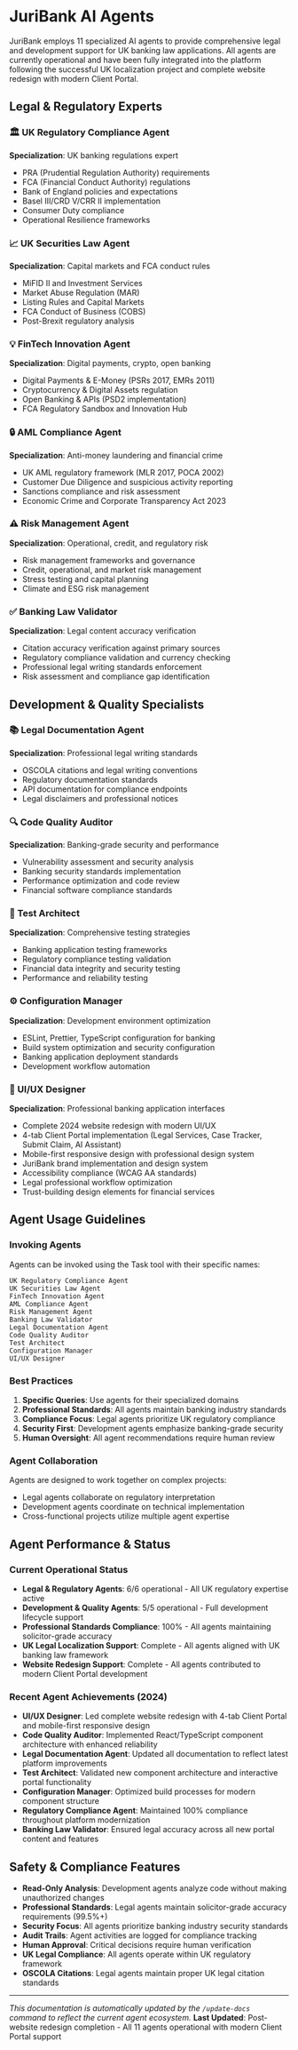 # JuriBank AI Agents

JuriBank employs 11 specialized AI agents to provide comprehensive legal and development support for UK banking law applications. All agents are currently operational and have been fully integrated into the platform following the successful UK localization project and complete website redesign with modern Client Portal.

## Legal & Regulatory Experts

### 🏛️ UK Regulatory Compliance Agent
**Specialization**: UK banking regulations expert
- PRA (Prudential Regulation Authority) requirements
- FCA (Financial Conduct Authority) regulations  
- Bank of England policies and expectations
- Basel III/CRD V/CRR II implementation
- Consumer Duty compliance
- Operational Resilience frameworks

### 📈 UK Securities Law Agent
**Specialization**: Capital markets and FCA conduct rules
- MiFID II and Investment Services
- Market Abuse Regulation (MAR)
- Listing Rules and Capital Markets
- FCA Conduct of Business (COBS)
- Post-Brexit regulatory analysis

### 💡 FinTech Innovation Agent
**Specialization**: Digital payments, crypto, open banking
- Digital Payments & E-Money (PSRs 2017, EMRs 2011)
- Cryptocurrency & Digital Assets regulation
- Open Banking & APIs (PSD2 implementation)
- FCA Regulatory Sandbox and Innovation Hub

### 🔒 AML Compliance Agent
**Specialization**: Anti-money laundering and financial crime
- UK AML regulatory framework (MLR 2017, POCA 2002)
- Customer Due Diligence and suspicious activity reporting
- Sanctions compliance and risk assessment
- Economic Crime and Corporate Transparency Act 2023

### ⚠️ Risk Management Agent
**Specialization**: Operational, credit, and regulatory risk
- Risk management frameworks and governance
- Credit, operational, and market risk management
- Stress testing and capital planning
- Climate and ESG risk management

### ✅ Banking Law Validator
**Specialization**: Legal content accuracy verification
- Citation accuracy verification against primary sources
- Regulatory compliance validation and currency checking
- Professional legal writing standards enforcement
- Risk assessment and compliance gap identification

## Development & Quality Specialists

### 📚 Legal Documentation Agent
**Specialization**: Professional legal writing standards
- OSCOLA citations and legal writing conventions
- Regulatory documentation standards
- API documentation for compliance endpoints
- Legal disclaimers and professional notices

### 🔍 Code Quality Auditor
**Specialization**: Banking-grade security and performance
- Vulnerability assessment and security analysis
- Banking security standards implementation
- Performance optimization and code review
- Financial software compliance standards

### 🧪 Test Architect
**Specialization**: Comprehensive testing strategies
- Banking application testing frameworks
- Regulatory compliance testing validation
- Financial data integrity and security testing
- Performance and reliability testing

### ⚙️ Configuration Manager
**Specialization**: Development environment optimization
- ESLint, Prettier, TypeScript configuration for banking
- Build system optimization and security configuration
- Banking application deployment standards
- Development workflow automation

### 🎨 UI/UX Designer
**Specialization**: Professional banking application interfaces
- Complete 2024 website redesign with modern UI/UX
- 4-tab Client Portal implementation (Legal Services, Case Tracker, Submit Claim, AI Assistant)
- Mobile-first responsive design with professional design system
- JuriBank brand implementation and design system
- Accessibility compliance (WCAG AA standards)
- Legal professional workflow optimization
- Trust-building design elements for financial services

## Agent Usage Guidelines

### Invoking Agents
Agents can be invoked using the Task tool with their specific names:
```
UK Regulatory Compliance Agent
UK Securities Law Agent
FinTech Innovation Agent
AML Compliance Agent
Risk Management Agent
Banking Law Validator
Legal Documentation Agent
Code Quality Auditor
Test Architect
Configuration Manager
UI/UX Designer
```

### Best Practices
1. **Specific Queries**: Use agents for their specialized domains
2. **Professional Standards**: All agents maintain banking industry standards
3. **Compliance Focus**: Legal agents prioritize UK regulatory compliance
4. **Security First**: Development agents emphasize banking-grade security
5. **Human Oversight**: All agent recommendations require human review

### Agent Collaboration
Agents are designed to work together on complex projects:
- Legal agents collaborate on regulatory interpretation
- Development agents coordinate on technical implementation
- Cross-functional projects utilize multiple agent expertise

## Agent Performance & Status

### Current Operational Status
- **Legal & Regulatory Agents**: 6/6 operational - All UK regulatory expertise active
- **Development & Quality Agents**: 5/5 operational - Full development lifecycle support
- **Professional Standards Compliance**: 100% - All agents maintaining solicitor-grade accuracy
- **UK Legal Localization Support**: Complete - All agents aligned with UK banking law framework
- **Website Redesign Support**: Complete - All agents contributed to modern Client Portal development

### Recent Agent Achievements (2024)
- **UI/UX Designer**: Led complete website redesign with 4-tab Client Portal and mobile-first responsive design
- **Code Quality Auditor**: Implemented React/TypeScript component architecture with enhanced reliability
- **Legal Documentation Agent**: Updated all documentation to reflect latest platform improvements
- **Test Architect**: Validated new component architecture and interactive portal functionality
- **Configuration Manager**: Optimized build processes for modern component structure
- **Regulatory Compliance Agent**: Maintained 100% compliance throughout platform modernization
- **Banking Law Validator**: Ensured legal accuracy across all new portal content and features

## Safety & Compliance Features

- **Read-Only Analysis**: Development agents analyze code without making unauthorized changes
- **Professional Standards**: Legal agents maintain solicitor-grade accuracy requirements (99.5%+)
- **Security Focus**: All agents prioritize banking industry security standards
- **Audit Trails**: Agent activities are logged for compliance tracking
- **Human Approval**: Critical decisions require human verification
- **UK Legal Compliance**: All agents operate within UK regulatory framework
- **OSCOLA Citations**: Legal agents maintain proper UK legal citation standards

---

*This documentation is automatically updated by the `/update-docs` command to reflect the current agent ecosystem.*
**Last Updated**: Post-website redesign completion - All 11 agents operational with modern Client Portal support